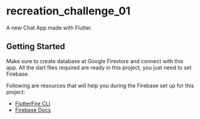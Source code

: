 # recreation_challenge_01
A new Chat App made with Flutter.

## Getting Started
Make sure to create database at Google Firestore and connect with this app.
All the dart files required are ready in this project, you just need to set Firebase.

Following are resources that will help you during the Firebase set up for this project:

- [FlutterFire CLI](https://firebase.flutter.dev/docs/cli)
- [Firebase Docs](https://firebase.google.com/docs)
